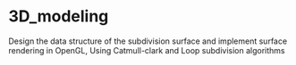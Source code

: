 # 3D_modeling
Design the data structure of the subdivision surface and implement surface rendering in OpenGL, Using Catmull-clark and Loop subdivision algorithms
